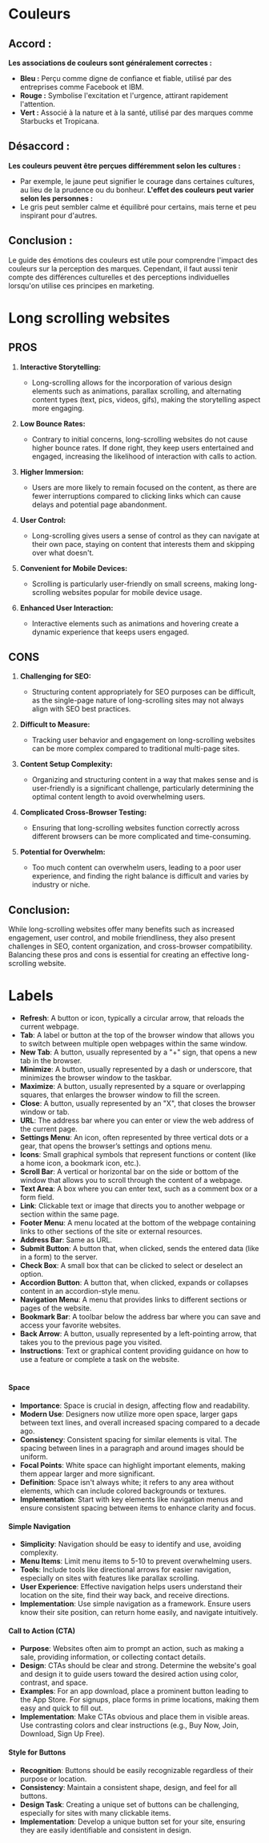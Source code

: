 # Couleurs
## Accord :

**Les associations de couleurs sont généralement correctes :**
- **Bleu :** Perçu comme digne de confiance et fiable, utilisé par des entreprises comme Facebook et IBM.
- **Rouge :** Symbolise l'excitation et l'urgence, attirant rapidement l'attention.
- **Vert :** Associé à la nature et à la santé, utilisé par des marques comme Starbucks et Tropicana.

## Désaccord :

**Les couleurs peuvent être perçues différemment selon les cultures :**
- Par exemple, le jaune peut signifier le courage dans certaines cultures, au lieu de la prudence ou du bonheur.
**L'effet des couleurs peut varier selon les personnes :**
- Le gris peut sembler calme et équilibré pour certains, mais terne et peu inspirant pour d'autres.

## Conclusion :

Le guide des émotions des couleurs est utile pour comprendre l'impact des couleurs sur la perception des marques. Cependant, il faut aussi tenir compte des différences culturelles et des perceptions individuelles lorsqu'on utilise ces principes en marketing.

# Long scrolling websites

## PROS
1. **Interactive Storytelling:**
   - Long-scrolling allows for the incorporation of various design elements such as animations, parallax scrolling, and alternating content types (text, pics, videos, gifs), making the storytelling aspect more engaging.

2. **Low Bounce Rates:**
   - Contrary to initial concerns, long-scrolling websites do not cause higher bounce rates. If done right, they keep users entertained and engaged, increasing the likelihood of interaction with calls to action.

3. **Higher Immersion:**
   - Users are more likely to remain focused on the content, as there are fewer interruptions compared to clicking links which can cause delays and potential page abandonment.

4. **User Control:**
   - Long-scrolling gives users a sense of control as they can navigate at their own pace, staying on content that interests them and skipping over what doesn't.

5. **Convenient for Mobile Devices:**
   - Scrolling is particularly user-friendly on small screens, making long-scrolling websites popular for mobile device usage.

6. **Enhanced User Interaction:**
   - Interactive elements such as animations and hovering create a dynamic experience that keeps users engaged.

## CONS
1. **Challenging for SEO:**
   - Structuring content appropriately for SEO purposes can be difficult, as the single-page nature of long-scrolling sites may not always align with SEO best practices.

2. **Difficult to Measure:**
   - Tracking user behavior and engagement on long-scrolling websites can be more complex compared to traditional multi-page sites.

3. **Content Setup Complexity:**
   - Organizing and structuring content in a way that makes sense and is user-friendly is a significant challenge, particularly determining the optimal content length to avoid overwhelming users.

4. **Complicated Cross-Browser Testing:**
   - Ensuring that long-scrolling websites function correctly across different browsers can be more complicated and time-consuming.

5. **Potential for Overwhelm:**
   - Too much content can overwhelm users, leading to a poor user experience, and finding the right balance is difficult and varies by industry or niche.

## Conclusion:
While long-scrolling websites offer many benefits such as increased engagement, user control, and mobile friendliness, they also present challenges in SEO, content organization, and cross-browser compatibility. Balancing these pros and cons is essential for creating an effective long-scrolling website.

# Labels
- **Refresh**: A button or icon, typically a circular arrow, that reloads the current webpage.
- **Tab**: A label or button at the top of the browser window that allows you to switch between multiple open webpages within the same window.
- **New Tab**: A button, usually represented by a "+" sign, that opens a new tab in the browser.
- **Minimize**: A button, usually represented by a dash or underscore, that minimizes the browser window to the taskbar.
- **Maximize**: A button, usually represented by a square or overlapping squares, that enlarges the browser window to fill the screen.
- **Close**: A button, usually represented by an "X", that closes the browser window or tab.
- **URL**: The address bar where you can enter or view the web address of the current page.
- **Settings Menu**: An icon, often represented by three vertical dots or a gear, that opens the browser’s settings and options menu.
- **Icons**: Small graphical symbols that represent functions or content (like a home icon, a bookmark icon, etc.).
- **Scroll Bar**: A vertical or horizontal bar on the side or bottom of the window that allows you to scroll through the content of a webpage.
- **Text Area**: A box where you can enter text, such as a comment box or a form field.
- **Link**: Clickable text or image that directs you to another webpage or section within the same page.
- **Footer Menu**: A menu located at the bottom of the webpage containing links to other sections of the site or external resources.
- **Address Bar**: Same as URL.
- **Submit Button**: A button that, when clicked, sends the entered data (like in a form) to the server.
- **Check Box**: A small box that can be clicked to select or deselect an option.
- **Accordion Button**: A button that, when clicked, expands or collapses content in an accordion-style menu.
- **Navigation Menu**: A menu that provides links to different sections or pages of the website.
- **Bookmark Bar**: A toolbar below the address bar where you can save and access your favorite websites.
- **Back Arrow**: A button, usually represented by a left-pointing arrow, that takes you to the previous page you visited.
- **Instructions**: Text or graphical content providing guidance on how to use a feature or complete a task on the website.

# 
#### Space

- **Importance**: Space is crucial in design, affecting flow and readability.
- **Modern Use**: Designers now utilize more open space, larger gaps between text lines, and overall increased spacing compared to a decade ago.
- **Consistency**: Consistent spacing for similar elements is vital. The spacing between lines in a paragraph and around images should be uniform.
- **Focal Points**: White space can highlight important elements, making them appear larger and more significant.
- **Definition**: Space isn't always white; it refers to any area without elements, which can include colored backgrounds or textures.
- **Implementation**: Start with key elements like navigation menus and ensure consistent spacing between items to enhance clarity and focus.

#### Simple Navigation

- **Simplicity**: Navigation should be easy to identify and use, avoiding complexity.
- **Menu Items**: Limit menu items to 5-10 to prevent overwhelming users.
- **Tools**: Include tools like directional arrows for easier navigation, especially on sites with features like parallax scrolling.
- **User Experience**: Effective navigation helps users understand their location on the site, find their way back, and receive directions.
- **Implementation**: Use simple navigation as a framework. Ensure users know their site position, can return home easily, and navigate intuitively.

#### Call to Action (CTA)

- **Purpose**: Websites often aim to prompt an action, such as making a sale, providing information, or collecting contact details.
- **Design**: CTAs should be clear and strong. Determine the website's goal and design it to guide users toward the desired action using color, contrast, and space.
- **Examples**: For an app download, place a prominent button leading to the App Store. For signups, place forms in prime locations, making them easy and quick to fill out.
- **Implementation**: Make CTAs obvious and place them in visible areas. Use contrasting colors and clear instructions (e.g., Buy Now, Join, Download, Sign Up Free).

#### Style for Buttons

- **Recognition**: Buttons should be easily recognizable regardless of their purpose or location.
- **Consistency**: Maintain a consistent shape, design, and feel for all buttons.
- **Design Task**: Creating a unique set of buttons can be challenging, especially for sites with many clickable items.
- **Implementation**: Develop a unique button set for your site, ensuring they are easily identifiable and consistent in design.